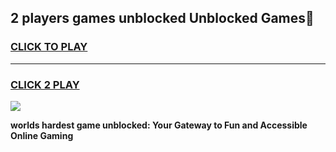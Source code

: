 
## 2 players games unblocked Unblocked Games👋
<h3>
<a href="https://premium.freeplayer.one?title=2_players_games_unblocked&ref=16F">CLICK TO PLAY</a></h3>
<hr>

<h3>
<a href="https://premium.freeplayer.one?title=2_players_games_unblocked&ref=16F">CLICK 2 PLAY</a>
  
</h3>

<a href="https://premium.freeplayer.one?title=2_players_games_unblocked&ref=16F/"><img src="https://clearcache.store/games.png"></a>


**worlds hardest game unblocked: Your Gateway to Fun and Accessible Online Gaming**
